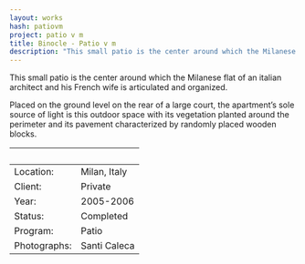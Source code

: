 ```yaml
---
layout: works
hash: patiovm
project: patio v m
title: Binocle - Patio v m
description: "This small patio is the center around which the Milanese flat of an italian architect and his French wife is articulated and organized."
---
```


This small patio is the center around which the Milanese flat of an italian architect and his French wife is articulated and organized.

Placed on the ground level on the rear of a large court, the apartment’s sole source of light is this outdoor space with its vegetation planted around the perimeter and its pavement characterized by randomly placed wooden blocks.


|&nbsp;|&nbsp;|
|:----------|:---------------|
| Location:    | Milan, Italy |
| Client:      | Private      |
| Year:        | 2005-2006    |
| Status:      | Completed    |
| Program:     | Patio        |
| Photographs: | Santi Caleca |
